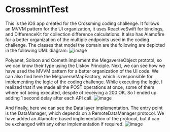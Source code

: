 # CrossmintTest
This is the iOS app created for the Crossming coding challenge.
It follows an MVVM pattern for the UI organization, it uses ReactiveSwift for bindings, and DifferenceKit for collection difference calculations.
It also has Alamofire for a better organization of the multiple endpoints used in the coding challenge.
The classes that model the domain are the following are depicted in the following UML diagram:
![image](https://github.com/user-attachments/assets/f9f5a64e-7356-4643-a31e-c19928fc83e2)

Polyanet, Soloon and Cometh implement the MegaverseObject prototol, so we can know their type using the Liskov Principle.
Next, we can see how we have used the MVVM pattern for a better organization of the UI code. We can also find here the MegaverseMapFactory, which is responsible for implementing the logic of the coding challenge.
While executing the logic, I realized that if we made all the POST operations at once, some of them where not being executed, despite of receiving a 200 OK. So I ended up adding 1 second delay after each API call.
![image](https://github.com/user-attachments/assets/c7e7c99f-cc21-4564-929f-f74b70373d1a)

And finally, here we can see the Data layer implementation. The entry point is the DataManager, which depends on a RemoteDataManager protocol. We have added an Alamofire based implementation of the protocol, but it can be exchanged with any other implementation if required.
![image](https://github.com/user-attachments/assets/9b006a9e-ff9e-4487-b964-99ae3ae34419)

